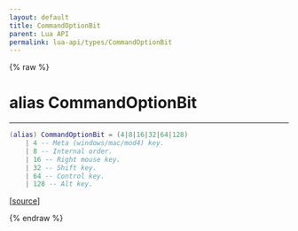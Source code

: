 ```yaml
---
layout: default
title: CommandOptionBit
parent: Lua API
permalink: lua-api/types/CommandOptionBit
---
```


{% raw %}

# alias CommandOptionBit
---



```lua
(alias) CommandOptionBit = (4|8|16|32|64|128)
    | 4 -- Meta (windows/mac/mod4) key.
    | 8 -- Internal order.
    | 16 -- Right mouse key.
    | 32 -- Shift key.
    | 64 -- Control key.
    | 128 -- Alt key.

```




[<a href="https://github.com/beyond-all-reason/RecoilEngine/blob/b29554ca8a91605fa235eafe60ad740783359665/rts/Lua/LuaUtils.cpp#L980-L988" target="_blank">source</a>]


{% endraw %}